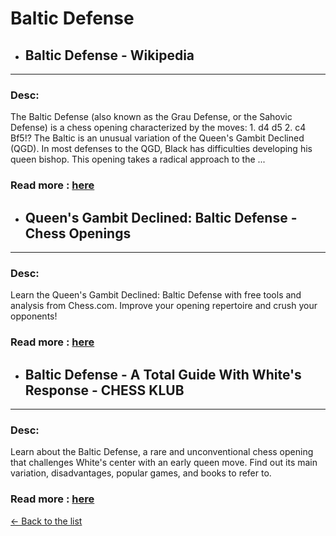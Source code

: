 # Baltic Defense
- ## **Baltic Defense - Wikipedia** 

---
### Desc: 
 The Baltic Defense (also known as the Grau Defense, or the Sahovic Defense) is a chess opening characterized by the moves: 1. d4 d5 2. c4 Bf5!? The Baltic is an unusual variation of the Queen's Gambit Declined (QGD). In most defenses to the QGD, Black has difficulties developing his queen bishop. This opening takes a radical approach to the ... 
### Read more : [here](https://en.wikipedia.org/wiki/Baltic_Defense) 
- ## **Queen's Gambit Declined: Baltic Defense - Chess Openings** 

---
### Desc: 
 Learn the Queen's Gambit Declined: Baltic Defense with free tools and analysis from Chess.com. Improve your opening repertoire and crush your opponents! 
### Read more : [here](https://www.chess.com/openings/Queens-Gambit-Declined-Baltic-Defense) 
- ## **Baltic Defense - A Total Guide With White's Response - CHESS KLUB** 

---
### Desc: 
 Learn about the Baltic Defense, a rare and unconventional chess opening that challenges White's center with an early queen move. Find out its main variation, disadvantages, popular games, and books to refer to. 
### Read more : [here](https://chessklub.com/baltic-defense/) 


[← Back to the list](../chess-openings.md)
